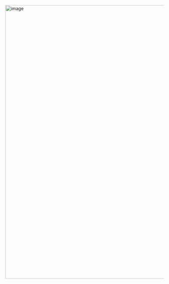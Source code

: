 <img width="1884" height="869" alt="image" src="https://github.com/user-attachments/assets/f81033b9-05cd-4487-bde3-95b5d503026f" />
